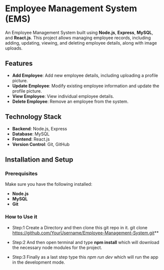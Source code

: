 # Employee Management System (EMS)

An Employee Management System built using **Node.js**, **Express**, **MySQL**, and **React.js**. This project allows managing employee records, including adding, updating, viewing, and deleting employee details, along with image uploads.

## Features

- **Add Employee**: Add new employee details, including uploading a profile picture.
- **Update Employee**: Modify existing employee information and update the profile picture.
- **View Employee**: View individual employee details.
- **Delete Employee**: Remove an employee from the system.

## Technology Stack

- **Backend**: Node.js, Express
- **Database**: MySQL
- **Frontend**: React.js
- **Version Control**: Git, GitHub

## Installation and Setup

### Prerequisites

Make sure you have the following installed:

- **Node.js**
- **MySQL**
- **Git**

### How to Use it

- Step:1 Create a Directory and then clone this git repo in it.
git clone https://github.com/YourUsername/Employee-Management-System.git**

- Step:2 And then open terminal and type **npm install** which will download the necessary node modules for the project.

- Step:3 Finally as a last step type this *npm run dev* which will run the app in the development mode.

